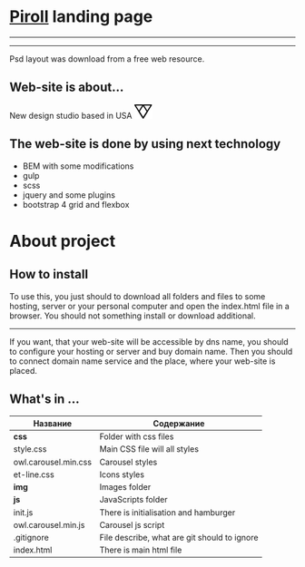 # [Piroll](https://ivanchikap.github.io/piroll/) landing page

---------------------

***
Psd layout was download from a free web resource.

Web-site is about...
---------------------
New design studio based in USA [![N](src/img/logo.png)](https://ivanchikap.github.io/land-page/)


The web-site is done by using next technology
----------------------
* BEM with some modifications
* gulp
* scss
* jquery and some plugins 
* bootstrap 4 grid  and flexbox


# About project
How to install  
---------------------
To use this, you just should to download all folders and files to some hosting, server or your personal computer and open the index.html file in a browser. You should not something install or download additional.
***
If you want, that your web-site will be accessible by dns name, you should to configure your hosting or server and buy domain name. Then you should to connect domain name service and the place, where your web-site is placed.
 
What's in ...
-------------------
Название            | Содержание
--------------------|----------------------
**css**             | Folder with css files 
style.css           | Main CSS file will all styles
owl.carousel.min.css| Carousel styles 
et-line.css         | Icons styles 
**img**             | Images folder
**js**              | JavaScripts folder    
init.js             | There is initialisation and hamburger 
owl.carousel.min.js | Carousel js script
.gitignore          | File describe, what are git should to ignore
index.html          | There is main html file

